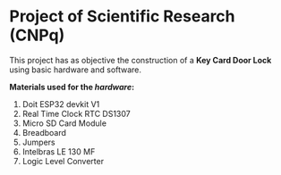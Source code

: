 
# Project of Scientific Research (CNPq)

This project has as objective the construction of a **Key Card Door Lock** using basic hardware and software.

**Materials used for the *hardware*:**
1. Doit ESP32 devkit V1
2. Real Time Clock RTC DS1307
3. Micro SD Card Module
4. Breadboard
5. Jumpers
6. Intelbras LE 130 MF
7. Logic Level Converter
